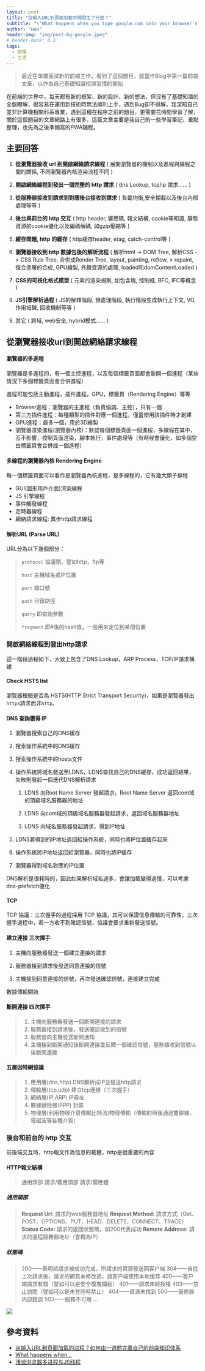 ```yaml
---
layout: post
title: "從輸入URL到頁面加載中間發生了什麼？"
subtitle: "\"What happens when you type google.com into your browser's address box and press enter?\""
author: "Han"
header-img: "img/post-bg-google.jpeg"
# header-mask: 0.3
tags:
  - 前端
  - 生活
---
```

> 最近在準備面試新的前端工作，看到了這個題目，就當作Blog中第一篇前端文章，以作為自己基礎知識梳理習慣的開始

在前端的世界中，每天都有新的框架、新的設計、新的想法，但沒有了基礎知識的全盤瞭解，很容易在運用新技術時無法順利上手，遇到Bug卻不得解，我深知自己並非計算機相關科系專業，遇到這種在程序之前的題目，更需要花時間學習了解，關於這個題目的文章網路上有很多，這篇文章主要是我自己的一些學習筆記、重點整理，也先為之後準備寫的PWA鋪程。


## 主要回答
1. **從瀏覽器接收 url 到開啟網絡請求線程** ( 展開瀏覽器的機制以及進程與線程之間的關係, 不同瀏覽器內核渲染流程不同 )

2. **開啟網絡線程到發出一個完整的 http 請求** ( dns Lookup, tcp/ip 請求...... )

3. **從服務器接收到請求到對應後台接收到請求** ( 負載均衡,安全攔截以及後台內部處理等等 )

4. **後台與前台的 http 交互** ( http header, 響應碼, 報文結構, cookie等知識, 靜態資源的cookie優化以及編碼解碼, 如gzip壓縮等 )

5. **緩存問題, http 的緩存** ( http緩存header, etag, catch-control等 )

6. **瀏覽器接收到 http 數據包後的解析流程** ( 解析html -> DOM Tree, 解析CSS -> CSS Rule Tree, 合併成Render Tree, layout, painting, reflow, > repaint, 復合塗層的合成, GPU繪製, 外鍊資源的處理, loaded和domContentLoaded )

7. **CSS的可視化格式模型** ( 元素的渲染規則, 如包含塊, 控制框, BFC, IFC等概念 )

8. **JS引擎解析過程** ( JS的解釋階段, 預處理階段, 執行階段生成執行上下文, VO, 作用域鍊, 回收機制等等 )

9. 其它 ( 跨域, web安全, hybrid模式...... )


## 從瀏覽器接收url到開啟網絡請求線程
#### 瀏覽器的多進程
瀏覽器是多進程的，有一個主控進程，以及每個標籤頁面都會新開一個進程（某些情況下多個標籤頁面會合併進程）

進程可能包括主動進程，插件進程，GPU，標籤頁（Rendering Engine）等等

* Browser進程：瀏覽器的主進程（負責協調、主控），只有一個
* 第三方插件進程：每種類型的插件對應一個進程，僅當使用該插件時才創建
* GPU進程：最多一個，用於3D繪製
* 瀏覽器渲染進程(瀏覽器內核)：默認每個標籤頁面一個進程，多線程在其中，互不影響，控制頁面渲染，腳本執行，事件處理等（有時候會優化，如多個空白標籤頁會合併成一個進程）


#### 多線程的瀏覽器內核 Rendering Engine
每一個標籤頁面可以看作是瀏覽器內核進程，是多線程的，它有幾大類子線程

* GUI(圖形用戶介面)渲染線程
* JS 引擎線程
* 事件觸發線程
* 定時器線程
* 網絡請求線程: 異步http請求線程

#### 解析URL (Parse URL)
URL分為以下幾個部分：
>`protocol` 協議頭，譬如http，ftp等
>
>`host` 主機域名或IP位置
>
>`port` 端口號
>
>`path` 目錄路徑
>
>`query` 即查詢參數
>
>`fragment` 即#後的hash值，一般用來定位到某個位置

### 開啟網絡線程到發出http請求
這一階段過程如下，大致上包含了DNS Lookup，ARP Process，TCP/IP請求構建

#### Check HSTS list
瀏覽器檢驗是否為 HSTS(HTTP Strict Transport Security)，如果是瀏覽器發出`https`請求而非`http`。

#### DNS 查詢獲得 IP
1. 瀏覽器搜索自己的DNS緩存

2. 搜索操作系統中的DNS緩存

3. 搜索操作系統中的hosts文件

4. 操作系統將域名發送至LDNS，LDNS查找自己的DNS緩存，成功返回結果，失敗則發起一個迭代DNS解析請求

    1) LDNS 向Root Name Server 發起請求，Root Name Server 返回com域的頂級域名服務器的地址

    2) LDNS 向com域的頂級域名服務器發起請求，返回域名服務器地址

    3) LDNS 向域名服務器發起請求，得到IP地址

5. LDNS將得到的IP地址返回給操作系統，同時也將IP位置緩存起來

6. 操作系統將IP地址返回給瀏覽器，同時也將IP緩存

7. 瀏覽器得到域名對應的IP位置

DNS解析是很耗時的，因此如果解析域名過多，會讓加載變得過慢，可以考慮dns-prefetch優化

#### TCP
TCP 協議：三次握手的過程採用 TCP 協議，其可以保證信息傳輸的可靠性，三次握手過程中，若一方收不到確認信號，協議會要求重新發送信號。

#### 建立連接 三次揮手
1. 主機向服務器發送一個建立連接的請求   

2. 服務器接到請求後發送同意連接的信號

3. 主機接到同意連接的信號，再次發送確認信號，連接建立完成

數據傳輸開始

#### 斷開連接 四次揮手
>1. 主機向服務器發送一個斷開連接的請求
>2. 服務器接到請求後，發送確認收到的信號
>3. 服務器向主機發送斷開通知
>4. 主機接到斷開通知後斷開連接並反饋一個確認信號，服務器收到信號以後斷開連接

#### 五層因特網協議
>1. 應用層(dns,http) DNS解析成IP並發送http請求
>2. 傳輸層(tcp,udp) 建立tcp連接（三次握手）
>3. 網絡層(IP,ARP) IP尋址
>4. 數據鏈陸層(PPP) 封裝
>5. 物理層(利用物理介質傳輸比特流)物理傳輸（傳輸的時後通過雙膠線，電磁波等各種介質）

### 後台和前台的 http 交互
前後端交互時，http報文作為信息的載體，http是很重要的內容

#### HTTP報文結構
> 通用頭部
> 請求/響應頭部
> 請求/響應體


##### 通用頭部
> **Request Url:** 請求的web服務器地址
> **Request Method:** 請求方式（Get、POST、OPTIONS、PUT、HEAD、DELETE、CONNECT、TRACE）
> **Status Code:** 請求的返回狀態碼，如200代表成功
> **Remote Address:** 請求的遠程服務器地址（會轉為IP）

##### 狀態碼
> 200——表明該請求被成功完成，所請求的資源發送回客户端
> 304——自從上次請求後，請求的網頁未修改過，請客户端使用本地缓存
> 400——客户端請求有錯（譬如可以是安全模塊攔截）
> 401——請求未經授權
> 403——禁止訪問（譬如可以是未登陸時禁止）
> 404——資源未找到
> 500——服務器内部錯誤
> 503——服務不可用
> ...

![](https://pic3.zhimg.com/80/v2-cdd86d19b38bc782cb3ba375aa0e8306_hd.jpg)




## 參考資料

* [从输入URL到页面加载的过程？如何由一道题完善自己的前端知识体系](https://zhuanlan.zhihu.com/p/34453198)
* [What happens when...](https://github.com/alex/what-happens-when)
* [浅谈浏览器多进程与JS线程](https://segmentfault.com/a/1190000013083967)

